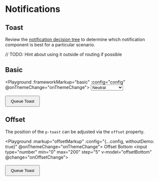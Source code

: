 # Notifications

## Toast

Review the [notification decision tree](components/notifications/decision-tree) to determine which notification component is best for a particular scenario.

// TODO: Hint about using it outside of routing if possible


## Basic

<Playground :frameworkMarkup="basic" :config="config" @onThemeChange="onThemeChange">
  <select v-model="state">
    <option disabled>Select a state</option>
    <option value="neutral">Neutral</option>
    <option value="success">Success</option>
  </select>
  <br><br>
  <button type="button" v-on:click="queueToast()">Queue Toast</button>
</Playground>

## Offset

The position of the `p-toast` can be adjusted via the `offset` property.

<Playground :markup="offsetMarkup" :config="{...config, withoutDemo: true}" @onThemeChange="onThemeChange">
  <label>
  Offset Bottom
    <input type="number" min="0" max="200" step="5" v-model="offsetBottom" @change="onOffsetChange">
  </label>
  <br><br>
  <button type="button" v-on:click="queueToast()">Queue Toast</button>
</Playground>

<!-- shared across playgrounds -->
<p-toast ref="toast"></p-toast>

<script lang="ts">
  import Vue from 'vue';
  import Component from 'vue-class-component';
  import { getToastCodeSamples } from '@porsche-design-system/shared';
  import { defaultToastOffset } from '@porsche-design-system/components/src/components/feedback/toast/toast/toast-utils';
  import type { Theme } from '@/models';
  
  @Component
  export default class Code extends Vue {
    config = { themeable: true };

    state = 'neutral';
    toastCounter = 1;
    offsetBottom = defaultToastOffset.s;
    
    get basic() { 
      return Object.entries(getToastCodeSamples()).reduce((result, [key, markup]) => ({
        ...result,
        [key]: markup
          .replace(/(state:) 'success'/, `$1 '${this.state}'`)
          .replace(/(Some) (message)/, `$1 ${this.state} $2`)
      }), {});
    }

    get offsetMarkup() {
      return `<p-toast offset-bottom="${this.offsetBottom}"></p-toast>`;
    }

    queueToast(): void {
      this.$refs.toast.addMessage({ text: `Some ${this.state.toLowerCase()} message ${this.toastCounter}`, state: this.state });
      this.toastCounter++;
    }

    onThemeChange(theme: Theme): void {
      this.$refs.toast.theme = theme;
    }

    onOffsetChange(): void {
      this.$refs.toast.offsetBottom = this.offsetBottom;
    }
  }
</script>

<style lang="scss" scoped>
  button {
    padding: .5rem 1rem;
  }
</style>